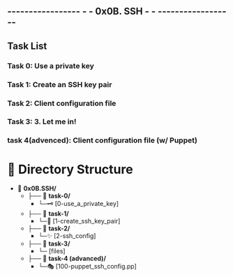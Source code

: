 ## ----------------- - - 0x0B. SSH - - ------------------

## Task List

### Task 0: Use a private key

### Task 1: Create an SSH key pair

### Task 2: Client configuration file

### Task 3: 3. Let me in!

### task 4(advenced): Client configuration file (w/ Puppet)


# 📁 Directory Structure

- 📂 **0x0B.SSH/**
  - ├── 📂 **task-0/**
    - └─🗝️  [0-use_a_private_key]
  - ├── 📂 **task-1/**
    - └─🔑 [1-create_ssh_key_pair]
  - ├── 📂 **task-2/**
    - └─✨ [2-ssh_config]
  - ├── 📂 **task-3/**
    - └─ [files]
  - ├── 📂 **task-4 (advanced)/**
    - └─🎭 [100-puppet_ssh_config.pp]

